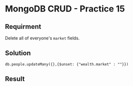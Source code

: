 # MongoDB CRUD - Practice 15

## Requirment

Delete all of everyone's `market` fields.

## Solution

```agg
db.people.updateMany({},{$unset: {"wealth.market" : ""}})
```

## Result

```result

```
